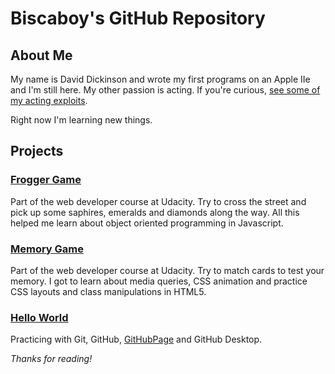 # Biscaboy's GitHub Repository

## About Me

My name is David Dickinson and wrote my first programs on an Apple IIe and I'm still here.  My other passion is acting.  If you're curious, [see some of my acting exploits](http://www.davidjdickinson.com).  

Right now I'm learning new things.  

## Projects

### [Frogger Game](https://biscaboy.github.io/frogger-game/)
Part of the web developer course at Udacity.  Try to cross the street and pick up some saphires, emeralds and diamonds along the way.  All this helped me learn about object oriented programming in Javascript.

### [Memory Game](https://biscaboy.github.io/fend-project-memory-game/)
Part of the web developer course at Udacity.  Try to match cards to test your memory.  I got to learn about media queries, CSS animation and practice CSS layouts and class manipulations in HTML5.

### [Hello World](https://biscaboy.github.io/hello-world/)
Practicing with Git, GitHub, [GitHubPage](https://biscaboy.github.io/) and GitHub Desktop.

_Thanks for reading!_
